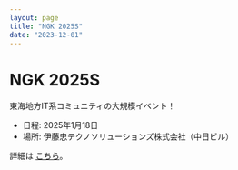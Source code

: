 ```yaml
---
layout: page
title: "NGK 2025S"
date: "2023-12-01"
---
```


# NGK 2025S
東海地方IT系コミュニティの大規模イベント！

- 日程: 2025年1月18日
- 場所: 伊藤忠テクノソリューションズ株式会社（中日ビル）

詳細は [こちら](./sponsors-prospectus.md)。
